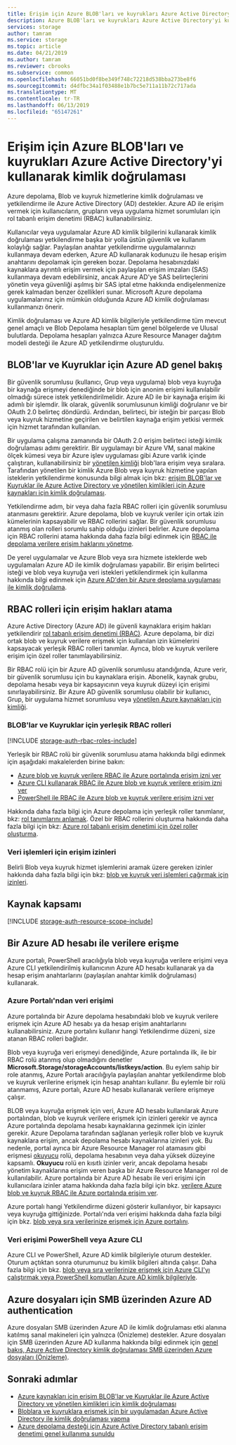 ```yaml
---
title: Erişim için Azure BLOB'ları ve kuyrukları Azure Active Directory'yi kullanarak kimlik doğrulaması | Microsoft Docs
description: Azure BLOB'ları ve kuyrukları Azure Active Directory'yi kullanarak kimlik doğrulaması yapmak.
services: storage
author: tamram
ms.service: storage
ms.topic: article
ms.date: 04/21/2019
ms.author: tamram
ms.reviewer: cbrooks
ms.subservice: common
ms.openlocfilehash: 66051bd0f8be349f748c72218d538bba273be8f6
ms.sourcegitcommit: d4dfbc34a1f03488e1b7bc5e711a11b72c717ada
ms.translationtype: MT
ms.contentlocale: tr-TR
ms.lasthandoff: 06/13/2019
ms.locfileid: "65147261"
---
```

# <a name="authenticate-access-to-azure-blobs-and-queues-using-azure-active-directory"></a>Erişim için Azure BLOB'ları ve kuyrukları Azure Active Directory'yi kullanarak kimlik doğrulaması

Azure depolama, Blob ve kuyruk hizmetlerine kimlik doğrulaması ve yetkilendirme ile Azure Active Directory (AD) destekler. Azure AD ile erişim vermek için kullanıcıların, grupların veya uygulama hizmet sorumluları için rol tabanlı erişim denetimi (RBAC) kullanabilirsiniz. 

Kullanıcılar veya uygulamalar Azure AD kimlik bilgilerini kullanarak kimlik doğrulaması yetkilendirme başka bir yolla üstün güvenlik ve kullanım kolaylığı sağlar. Paylaşılan anahtar yetkilendirme uygulamalarınızı kullanmaya devam ederken, Azure AD kullanarak kodunuzu ile hesap erişim anahtarını depolamak için gereken bozar. Depolama hesabınızdaki kaynaklara ayrıntılı erişim vermek için paylaşılan erişim imzaları (SAS) kullanmaya devam edebilirsiniz, ancak Azure AD'ye SAS belirteçlerini yönetin veya güvenliği aşılmış bir SAS iptal etme hakkında endişelenmenize gerek kalmadan benzer özellikleri sunar. Microsoft Azure depolama uygulamalarınız için mümkün olduğunda Azure AD kimlik doğrulaması kullanmanızı önerir.

Kimlik doğrulaması ve Azure AD kimlik bilgileriyle yetkilendirme tüm mevcut genel amaçlı ve Blob Depolama hesapları tüm genel bölgelerde ve Ulusal bulutlarda. Depolama hesapları yalnızca Azure Resource Manager dağıtım modeli desteği ile Azure AD yetkilendirme oluşturuldu.

## <a name="overview-of-azure-ad-for-blobs-and-queues"></a>BLOB'lar ve Kuyruklar için Azure AD genel bakış

Bir güvenlik sorumlusu (kullanıcı, Grup veya uygulama) blob veya kuyruğa bir kaynağa erişmeyi denediğinde bir blob için anonim erişimi kullanılabilir olmadığı sürece istek yetkilendirilmelidir. Azure AD ile bir kaynağa erişim iki adımlı bir işlemdir. İlk olarak, güvenlik sorumlusunun kimliği doğrulanır ve bir OAuth 2.0 belirteç döndürdü. Ardından, belirteci, bir isteğin bir parçası Blob veya kuyruk hizmetine geçirilen ve belirtilen kaynağa erişim yetkisi vermek için hizmet tarafından kullanılan.

Bir uygulama çalışma zamanında bir OAuth 2.0 erişim belirteci isteği kimlik doğrulaması adımı gerektirir. Bir uygulamayı bir Azure VM, sanal makine ölçek kümesi veya bir Azure işlev uygulaması gibi Azure varlık içinde çalıştıran, kullanabilirsiniz bir [yönetilen kimliği](../../active-directory/managed-identities-azure-resources/overview.md) blob'lara erişim veya sıralara. Tarafından yönetilen bir kimlik Azure Blob veya kuyruk hizmetine yapılan isteklerin yetkilendirme konusunda bilgi almak için bkz: [erişim BLOB'lar ve Kuyruklar ile Azure Active Directory ve yönetilen kimlikleri için Azure kaynakları için kimlik doğrulaması](storage-auth-aad-msi.md).

Yetkilendirme adım, bir veya daha fazla RBAC rolleri için güvenlik sorumlusu atanmasını gerektirir. Azure depolama, blob ve kuyruk veriler için ortak izin kümelerinin kapsayabilir ve RBAC rollerini sağlar. Bir güvenlik sorumlusu atanmış olan rolleri sorumlu sahip olduğu izinleri belirler. Azure depolama için RBAC rollerini atama hakkında daha fazla bilgi edinmek için [RBAC ile depolama verilere erişim haklarını yönetme](storage-auth-aad-rbac.md).

De yerel uygulamalar ve Azure Blob veya sıra hizmete isteklerde web uygulamaları Azure AD ile kimlik doğrulaması yapabilir. Bir erişim belirteci isteği ve blob veya kuyruğa veri istekleri yetkilendirmek için kullanma hakkında bilgi edinmek için [Azure AD'den bir Azure depolama uygulaması ile kimlik doğrulama](storage-auth-aad-app.md).

## <a name="assigning-rbac-roles-for-access-rights"></a>RBAC rolleri için erişim hakları atama

Azure Active Directory (Azure AD) ile güvenli kaynaklara erişim hakları yetkilendirir [rol tabanlı erişim denetimi (RBAC)](../../role-based-access-control/overview.md). Azure depolama, bir dizi ortak blob ve kuyruk verilere erişmek için kullanılan izin kümelerini kapsayacak yerleşik RBAC rolleri tanımlar. Ayrıca, blob ve kuyruk verilere erişim için özel roller tanımlayabilirsiniz.

Bir RBAC rolü için bir Azure AD güvenlik sorumlusu atandığında, Azure verir, bir güvenlik sorumlusu için bu kaynaklara erişin. Abonelik, kaynak grubu, depolama hesabı veya bir kapsayıcının veya kuyruk düzeyi için erişimi sınırlayabilirsiniz. Bir Azure AD güvenlik sorumlusu olabilir bir kullanıcı, Grup, bir uygulama hizmet sorumlusu veya [yönetilen Azure kaynakları için kimliği](../../active-directory/managed-identities-azure-resources/overview.md).

### <a name="built-in-rbac-roles-for-blobs-and-queues"></a>BLOB'lar ve Kuyruklar için yerleşik RBAC rolleri

[!INCLUDE [storage-auth-rbac-roles-include](../../../includes/storage-auth-rbac-roles-include.md)]

Yerleşik bir RBAC rolü bir güvenlik sorumlusu atama hakkında bilgi edinmek için aşağıdaki makalelerden birine bakın:

- [Azure blob ve kuyruk verilere RBAC ile Azure portalında erişim izni ver](storage-auth-aad-rbac-portal.md)
- [Azure CLI kullanarak RBAC ile Azure blob ve kuyruk verilere erişim izni ver](storage-auth-aad-rbac-cli.md)
- [PowerShell ile RBAC ile Azure blob ve kuyruk verilere erişim izni ver](storage-auth-aad-rbac-powershell.md)

Hakkında daha fazla bilgi için Azure depolama için yerleşik roller tanımlanır, bkz: [rol tanımlarını anlamak](../../role-based-access-control/role-definitions.md#management-and-data-operations-preview). Özel bir RBAC rollerini oluşturma hakkında daha fazla bilgi için bkz: [Azure rol tabanlı erişim denetimi için özel roller oluşturma](../../role-based-access-control/custom-roles.md).

### <a name="access-permissions-for-data-operations"></a>Veri işlemleri için erişim izinleri

Belirli Blob veya kuyruk hizmet işlemlerini aramak üzere gereken izinler hakkında daha fazla bilgi için bkz: [blob ve kuyruk veri işlemleri çağırmak için izinleri](https://docs.microsoft.com/rest/api/storageservices/authenticate-with-azure-active-directory#permissions-for-calling-blob-and-queue-data-operations).

## <a name="resource-scope"></a>Kaynak kapsamı

[!INCLUDE [storage-auth-resource-scope-include](../../../includes/storage-auth-resource-scope-include.md)]

## <a name="access-data-with-an-azure-ad-account"></a>Bir Azure AD hesabı ile verilere erişme

Azure portalı, PowerShell aracılığıyla blob veya kuyruğa verilere erişimi veya Azure CLI yetkilendirilmiş kullanıcının Azure AD hesabı kullanarak ya da hesap erişim anahtarlarını (paylaşılan anahtar kimlik doğrulaması) kullanarak.

### <a name="data-access-from-the-azure-portal"></a>Azure Portalı'ndan veri erişimi

Azure portalında bir Azure depolama hesabındaki blob ve kuyruk verilere erişmek için Azure AD hesabı ya da hesap erişim anahtarlarını kullanabilirsiniz. Azure portalını kullanır hangi Yetkilendirme düzeni, size atanan RBAC rolleri bağlıdır.

Blob veya kuyruğa veri erişmeyi denediğinde, Azure portalında ilk, ile bir RBAC rolü atanmış olup olmadığını denetler **Microsoft.Storage/storageAccounts/listkeys/action**. Bu eylem sahip bir role atanmış, Azure Portalı aracılığıyla paylaşılan anahtar yetkilendirme blob ve kuyruk verilerine erişmek için hesap anahtarı kullanır. Bu eylemle bir rolü atanmamış, Azure portalı, Azure AD hesabı kullanarak verilere erişmeye çalışır.

BLOB veya kuyruğa erişmek için veri, Azure AD hesabı kullanılarak Azure portalından, blob ve kuyruk verilere erişmek için izinleri gerekir ve ayrıca Azure portalında depolama hesabı kaynaklarına gezinmek için izinler gerekir. Azure Depolama tarafından sağlanan yerleşik roller blob ve kuyruk kaynaklara erişim, ancak depolama hesabı kaynaklarına izinleri yok. Bu nedenle, portal ayrıca bir Azure Resource Manager rol atamasını gibi erişmesi [okuyucu](../../role-based-access-control/built-in-roles.md#reader) rolü, depolama hesabının veya daha yüksek düzeyine kapsamlı. **Okuyucu** rolü en kısıtlı izinler verir, ancak depolama hesabı yönetim kaynaklarına erişim veren başka bir Azure Resource Manager rol de kullanılabilir. Azure portalında bir Azure AD hesabı ile veri erişimi için kullanıcılara izinler atama hakkında daha fazla bilgi için bkz. [verilere Azure blob ve kuyruk RBAC ile Azure portalında erişim ver](storage-auth-aad-rbac-portal.md).

Azure portalı hangi Yetkilendirme düzeni gösterir kullanılıyor, bir kapsayıcı veya kuyruğa gittiğinizde. Portalı'nda veri erişimi hakkında daha fazla bilgi için bkz. [blob veya sıra verilerinize erişmek için Azure portalını](storage-access-blobs-queues-portal.md).

### <a name="data-access-from-powershell-or-azure-cli"></a>Veri erişimi PowerShell veya Azure CLI

Azure CLI ve PowerShell, Azure AD kimlik bilgileriyle oturum destekler. Oturum açtıktan sonra oturumunuz bu kimlik bilgileri altında çalışır. Daha fazla bilgi için bkz. [blob veya sıra verilerinize erişmek için Azure CLI'yı çalıştırmak veya PowerShell komutları Azure AD kimlik bilgileriyle](storage-auth-aad-script.md).

## <a name="azure-ad-authentication-over-smb-for-azure-files"></a>Azure dosyaları için SMB üzerinden Azure AD authentication

Azure dosyaları SMB üzerinden Azure AD ile kimlik doğrulaması etki alanına katılmış sanal makineleri için yalnızca (Önizleme) destekler. Azure dosyaları için SMB üzerinden Azure AD kullanma hakkında bilgi edinmek için [genel bakış, Azure Active Directory kimlik doğrulaması SMB üzerinden Azure dosyaları (Önizleme)](../files/storage-files-active-directory-overview.md).

## <a name="next-steps"></a>Sonraki adımlar

- [Azure kaynakları için erişim BLOB'lar ve Kuyruklar ile Azure Active Directory ve yönetilen kimlikleri için kimlik doğrulaması](storage-auth-aad-msi.md)
- [Bloblara ve kuyruklara erişmek için bir uygulamadan Azure Active Directory ile kimlik doğrulaması yapma](storage-auth-aad-app.md)
- [Azure depolama desteği için Azure Active Directory tabanlı erişim denetimi genel kullanıma sunuldu](https://azure.microsoft.com/blog/azure-storage-support-for-azure-ad-based-access-control-now-generally-available/)
